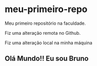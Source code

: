 # meu-primeiro-repo
Meu primeiro repositório na faculdade.

Fiz uma alteração remota no Github. 

Fiz uma alteração local na minha máquina

## Olá Mundo!! Eu sou Bruno